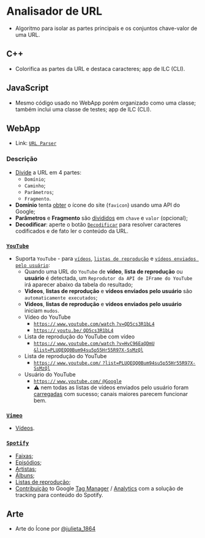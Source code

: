 # Analisador de URL

- Algoritmo para isolar as partes principais e os conjuntos chave-valor de uma URL.

## C++

- Colorifica as partes da URL e destaca caracteres; app de ILC (CLI).

## JavaScript

- Mesmo código usado no WebApp porém organizado como uma classe; também inclui uma classe de testes; app de ILC (CLI).

## WebApp 

- Link: [`URL Parser`](https://tomasfn87.github.io/url-parser/)

### Descrição

- [Divide](https://github.com/tomasfn87/url-parser/blob/main/index.html#L121) a URL em 4 partes:
  - `Domínio`;
  - `Caminho`;
  - `Parâmetros`;
  - `Fragmento`.
- **Domínio** tenta [obter](https://github.com/tomasfn87/url-parser/blob/main/index.html#L203) o ícone do site (`favicon`) usando uma API do Google;
- **Parâmetros** e **Fragmento** são [divididos](https://github.com/tomasfn87/url-parser/blob/main/index.html#L104) em `chave` e `valor` (opcional);
- **Decodificar**: aperte o botão [`Decodificar`](https://github.com/tomasfn87/url-parser/blob/main/index.html#L152) para resolver caracteres codificados e de fato ler o conteúdo da URL.

### [`YouTube`](https://www.youtube.com)

- Suporta `YouTube` - para [`vídeos`](https://github.com/tomasfn87/url-parser/blob/main/index.html#L321), [`listas de reprodução`](https://github.com/tomasfn87/url-parser/blob/main/index.html#L292) e [`vídeos enviados pelo usuário`](https://github.com/tomasfn87/url-parser/blob/main/index.html#L358):
  - Quando uma URL do `YouTube` de **vídeo**, **lista de reprodução** ou **usuário** é detectada, um `Reprodutor da API de IFrame do YouTube` irá aparecer abaixo da tabela do resultado;
  - **Videos**, **listas de reprodução** e **vídeos enviados pelo usuário** são `automaticamente executados`;
  - **Videos**, **listas de reprodução** e **vídeos enviados pelo usuário** iniciam `mudos`.
  - Vídeo do YouTube
    - [`https://` `www.youtube.com/watch` `?v=QD5cs3R1bL4`](https://www.youtube.com/watch?v=QD5cs3R1bL4)
    - [`https://` `youtu.be/` `QD5cs3R1bL4`](https://youtu.be/QD5cs3R1bL4)
  - Lista de reprodução do YouTube com vídeo
    - [`https://` `www.youtube.com/watch` `?v=HvC96EaQDmU` `&list=PLUQEQQ0Bum94su5p55Hr55R97X-SsMzQl`](https://www.youtube.com/watch?v=HvC96EaQDmU&list=PLUQEQQ0Bum94su5p55Hr55R97X-SsMzQl)
  - Lista de reprodução do YouTube
    - [`https://` `www.youtube.com/` `?list=PLUQEQQ0Bum94su5p55Hr55R97X-SsMzQl`](https://www.youtube.com/?list=PLUQEQQ0Bum94su5p55Hr55R97X-SsMzQl)
  - Usuário do YouTube
    - [`https://` `www.youtube.com/` `@Google`](https://www.youtube.com/@Google)
    - :warning: nem todas as listas de vídeos enviados pelo usuário foram [carregadas](https://github.com/tomasfn87/url-parser/blob/main/index.html#L441) com sucesso; canais maiores parecem funcionar bem.

### [`Vimeo`](https://www.vimeo.com)

- [Vídeos](https://github.com/tomasfn87/url-parser/blob/main/index.html#L387).

### [`Spotify`](https://www.spotify.com)

- [Faixas](https://github.com/tomasfn87/url-parser/blob/main/index.html#L402);
- [Episódios](https://github.com/tomasfn87/url-parser/blob/main/index.html#L402);
- [Artistas](https://github.com/tomasfn87/url-parser/blob/main/index.html#L402);
- [Álbuns](https://github.com/tomasfn87/url-parser/blob/main/index.html#L402);
- [Listas de reprodução](https://github.com/tomasfn87/url-parser/blob/main/index.html#L402);
- [Contribuição](https://community.spotify.com/t5/Spotify-for-Developers/Spotify-iFrame-tracking-via-GTM-Any-code/m-p/6945950) to Google [Tag Manager](https://tagmanager.google.com) / [Analytics](https://analytics.google.com) com a solução de tracking para conteúdo do Spotify.

## Arte

- Arte do Ícone por [@julieta_1864](https://instagram.com/julieta_1864)
